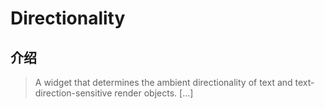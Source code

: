 # Directionality

## 介绍

> A widget that determines the ambient directionality of text and text-direction-sensitive render objects. [...]
